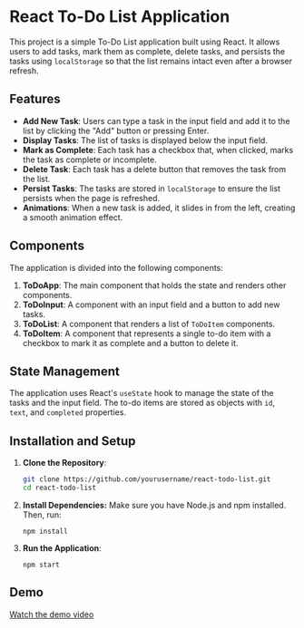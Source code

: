 # React To-Do List Application

This project is a simple To-Do List application built using React. It allows users to add tasks, mark them as complete, delete tasks, and persists the tasks using `localStorage` so that the list remains intact even after a browser refresh.

## Features

- **Add New Task**: Users can type a task in the input field and add it to the list by clicking the "Add" button or pressing Enter.
- **Display Tasks**: The list of tasks is displayed below the input field.
- **Mark as Complete**: Each task has a checkbox that, when clicked, marks the task as complete or incomplete.
- **Delete Task**: Each task has a delete button that removes the task from the list.
- **Persist Tasks**: The tasks are stored in `localStorage` to ensure the list persists when the page is refreshed.
- **Animations**: When a new task is added, it slides in from the left, creating a smooth animation effect.

## Components

The application is divided into the following components:

1. **ToDoApp**: The main component that holds the state and renders other components.
2. **ToDoInput**: A component with an input field and a button to add new tasks.
3. **ToDoList**: A component that renders a list of `ToDoItem` components.
4. **ToDoItem**: A component that represents a single to-do item with a checkbox to mark it as complete and a button to delete it.

## State Management

The application uses React's `useState` hook to manage the state of the tasks and the input field. The to-do items are stored as objects with `id`, `text`, and `completed` properties.

## Installation and Setup

1. **Clone the Repository**:
   ```bash
   git clone https://github.com/yourusername/react-todo-list.git
   cd react-todo-list
    ```
2. **Install Dependencies:** Make sure you have Node.js and npm installed. Then, run:
    ```
    npm install
    ```
3. **Run the Application**:
    ```
    npm start
    ```

## Demo

[Watch the demo video](demo/todo-app.mp4)
